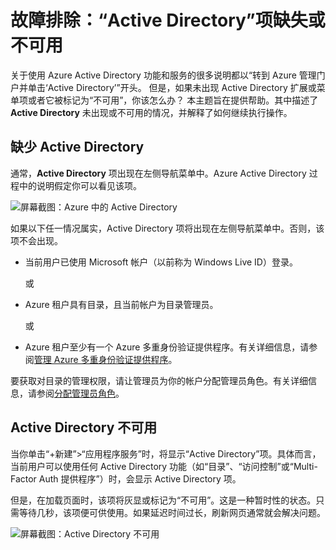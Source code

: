 <properties
    pageTitle="故障排除：“Active Directory”项缺失或不可用 | Azure"
    description="Azure 管理门户中未显示 Active Directory 菜单项时怎么办。"
    services="active-directory"
    documentationcenter="na"
    author="bryanla"
    manager="mbaldwin"
    editor="" />
<tags
    ms.assetid="3383020d-6397-43ea-b7aa-c6a9d6a1e3df"
    ms.service="active-directory"
    ms.devlang="na"
    ms.topic="article"
    ms.tgt_pltfrm="na"
    ms.workload="identity"
    ms.date="01/07/2017"
    wacn.date="02/15/2017"
    ms.author="mbaldwin" />  


# 故障排除：“Active Directory”项缺失或不可用

关于使用 Azure Active Directory 功能和服务的很多说明都以“转到 Azure 管理门户并单击‘Active Directory’”开头。 但是，如果未出现 Active Directory 扩展或菜单项或者它被标记为“不可用”，你该怎么办？ 本主题旨在提供帮助。其中描述了 **Active Directory** 未出现或不可用的情况，并解释了如何继续执行操作。

## 缺少 Active Directory

通常，**Active Directory** 项出现在左侧导航菜单中。Azure Active Directory 过程中的说明假定你可以看见该项。

![屏幕截图：Azure 中的 Active Directory](./media/active-directory-troubleshooting/typical-view.png)

如果以下任一情况属实，Active Directory 项将出现在左侧导航菜单中。否则，该项不会出现。

- 当前用户已使用 Microsoft 帐户（以前称为 Windows Live ID）登录。

    或

- Azure 租户具有目录，且当前帐户为目录管理员。

    或

- Azure 租户至少有一个 Azure 多重身份验证提供程序。有关详细信息，请参阅[管理 Azure 多重身份验证提供程序](/documentation/articles/multi-factor-authentication-get-started-cloud/)。

要获取对目录的管理权限，请让管理员为你的帐户分配管理员角色。有关详细信息，请参阅[分配管理员角色](/documentation/articles/active-directory-assign-admin-roles/)。

## Active Directory 不可用

当你单击“+新建”>“应用程序服务”时，将显示“Active Directory”项。具体而言，当前用户可以使用任何 Active Directory 功能（如“目录”、“访问控制”或“Multi-Factor Auth 提供程序”）时，会显示 Active Directory 项。

但是，在加载页面时，该项将灰显或标记为“不可用”。这是一种暂时性的状态。只需等待几秒，该项便可供使用。如果延迟时间过长，刷新网页通常就会解决问题。

![屏幕截图：Active Directory 不可用](./media/active-directory-troubleshooting/not-available.png)  

<!---HONumber=Mooncake_0206_2017-->
<!--Update_Description: wording update-->